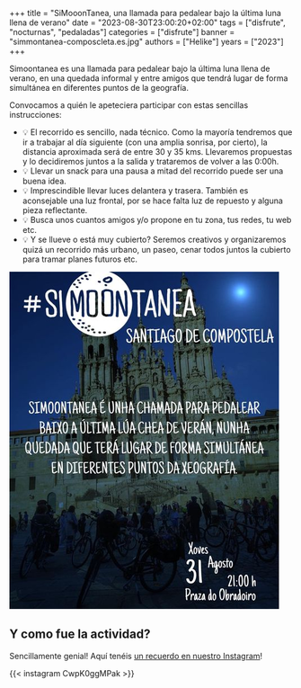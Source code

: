 +++
title = "SiMooonTanea, una llamada para pedalear bajo la última luna llena de verano"
date = "2023-08-30T23:00:20+02:00"
tags = ["disfrute", "nocturnas", "pedaladas"]
categories = ["disfrute"]
banner = "simmontanea-composcleta.es.jpg"
authors = ["Helike"]
years = ["2023"]
+++

Simoontanea es una llamada para pedalear bajo la última luna llena de verano, en una quedada informal y entre amigos que tendrá lugar de forma simultánea en diferentes puntos de la geografía.

Convocamos a quién le apeteciera participar con estas sencillas instrucciones:

- 💡 El recorrido es sencillo, nada técnico. Como la mayoría tendremos que ir a trabajar al día siguiente (con una amplia sonrisa, por cierto), la distancia aproximada será de entre 30 y 35 kms. Llevaremos propuestas y lo decidiremos juntos a la salida y trataremos de volver a las 0:00h.
- 💡  Llevar un snack para una pausa a mitad del recorrido puede ser una buena idea.
- 💡 Imprescindible llevar luces delantera y trasera. También es aconsejable una luz frontal, por se hace falta luz de repuesto y alguna pieza reflectante.
- 💡 Busca unos cuantos amigos y/o propone en tu zona, tus redes, tu web etc.
- 💡  Y se llueve o está muy cubierto? Seremos creativos y organizaremos quizá un recorrido más urbano, un paseo, cenar todos juntos la cubierto para tramar planes futuros etc.

![Cartaz Simoontanea Composcleta 2023](simoontanea-2023-cartaz.jpg)

## Y como fue la actividad?

Sencillamente genial! Aquí tenéis [un recuerdo en nuestro Instagram](https://www.instagram.com/reel/CwpK0ggMPak/?igsh=NTYzOWQzNmJjMA==)!

{{< instagram CwpK0ggMPak >}}
